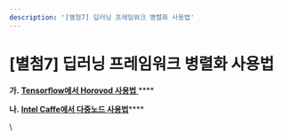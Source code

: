 ```yaml
---
description: '[별첨7] 딥러닝 프레임워크 병렬화 사용법'
---
```


# \[별첨7] 딥러닝 프레임워크 병렬화 사용법

**가.** [**Tensorflow에서 Horovod 사용법** ](.-tensorflow-horovod.md)****

**나.** [**Intel Caffe에서 다중노드 사용법**](.-intel-caffe.md)****

\
